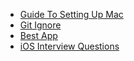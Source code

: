- [Guide To Setting Up Mac](https://github.com/macdao/ocds-guide-to-setting-up-mac#homebrew-cask)
- [Git Ignore](https://github.com/github/gitignore)
- [Best App](https://github.com/hzlzh/Best-App)
- [iOS Interview Questions](https://github.com/ChenYilong/iOSInterviewQuestions)